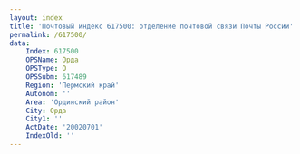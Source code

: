 ```yaml
---
layout: index
title: 'Почтовый индекс 617500: отделение почтовой связи Почты России'
permalink: /617500/
data:
    Index: 617500
    OPSName: Орда
    OPSType: О
    OPSSubm: 617489
    Region: 'Пермский край'
    Autonom: ''
    Area: 'Ординский район'
    City: Орда
    City1: ''
    ActDate: '20020701'
    IndexOld: ''
---
```

